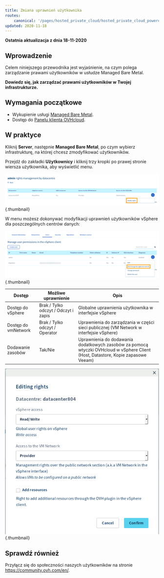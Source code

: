 ```yaml
---
title: Zmiana uprawnień użytkownika
routes:
    canonical: '/pages/hosted_private_cloud/hosted_private_cloud_powered_by_vmware/change_users_rights'
updated: 2020-11-18
---
```


**Ostatnia aktualizacja z dnia 18-11-2020**

## Wprowadzenie

Celem niniejszego przewodnika jest wyjaśnienie, na czym polega zarządzanie prawami użytkowników w usłudze Managed Bare Metal.

**Dowiedz się, jak zarządzać prawami użytkowników w Twojej infrastrukturze.**

## Wymagania początkowe

- Wykupienie usługi [Managed Bare Metal](https://www.ovhcloud.com/pl/managed-bare-metal/).
- Dostęp do [Panelu klienta OVHcloud](https://www.ovh.com/auth/?action=gotomanager&from=https://www.ovh.pl/&ovhSubsidiary=pl).

## W praktyce

Kliknij **Server**, następnie **Managed Bare Metal**, po czym wybierz infrastrukturę, na której chcesz zmodyfikować użytkowników.

Przejdź do zakładki **Użytkownicy** i kliknij trzy kropki po prawej stronie wiersza użytkownika, aby wyświetlić menu.

![Sprawdź / Zmień uprawnienia dla poszczególnych centrów danych](images/user_rights_1.png){.thumbnail}

W menu możesz dokonywać modyfikacji uprawnień użytkowników vSphere dla poszczególnych centrów danych:

![Zmiana uprawnień](images/user_rights_2.png){.thumbnail}

| Dostęp  | Możliwe uprawnienie | Opis |
|---|---|---|
| Dostęp do vSphere | Brak / Tylko odczyt / Odczyt i zapis | Globalne uprawnienia użytkownika w interfejsie vSphere |
| Dostęp do vmNetwork | Brak / Tylko odczyt / Operator | Uprawnienia do zarządzania w części sieci publicznej  (VM Network w interfejsie vSphere) |
| Dodawanie zasobów | Tak/Nie | Uprawnienia do dodawania dodatkowych zasobów za pomocą wtyczki OVHcloud w vSphere Client (Host, Datastore, Kopie zapasowe Veeam) |

![Zmiana uprawnień](images/user_rights_3.png){.thumbnail}

## Sprawdź również

Przyłącz się do społeczności naszych użytkowników na stronie <https://community.ovh.com/en/>.
